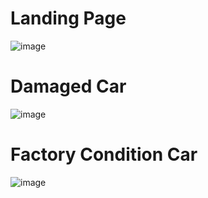 # Landing Page
![image](https://github.com/user-attachments/assets/41f3bb7e-b6cb-4146-a5bf-63bacac53a21)
# Damaged Car
![image](https://github.com/user-attachments/assets/37452970-00e2-4433-95e9-bcfd26809482)
# Factory Condition Car
![image](https://github.com/user-attachments/assets/bbc5b6bf-238f-4868-ba95-d5706231b0f5)
